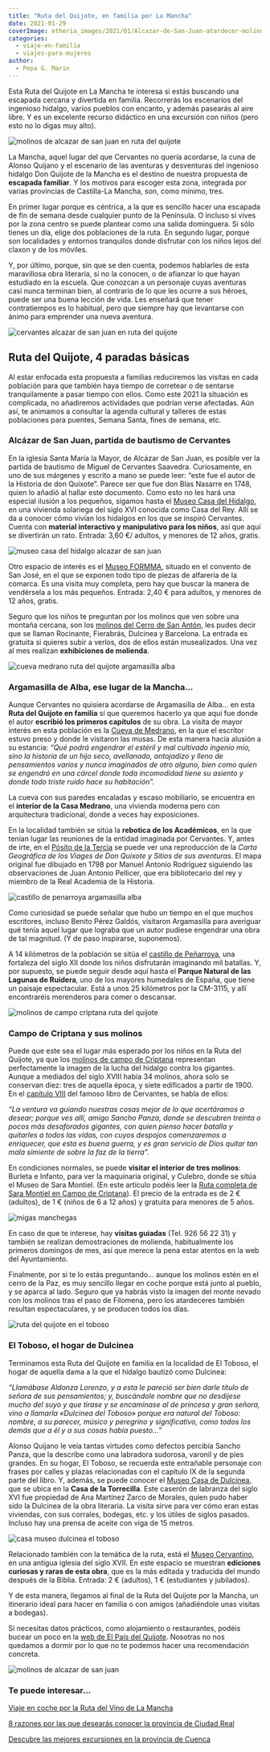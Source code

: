 ```yaml
---
title: "Ruta del Quijote, en familia por La Mancha"
date: 2021-01-29
coverImage: etheria_images/2021/01/Alcazar-de-San-Juan-atardecer-molinos.jpg
categories: 
  - viaje-en-familia
  - viajes-para-mujeres
author: 
  - Pepa G. Marin
---
```


Esta Ruta del Quijote en La Mancha te interesa si estás buscando una escapada cercana y divertida en familia. Recorrerás los escenarios del ingenioso hidalgo, varios pueblos con encanto, y además pasearás al aire libre. Y es un excelente recurso didáctico en una excursión con niños (pero esto no lo digas muy alto).

![molinos de alcazar de san juan en ruta del quijote](etheria_images/2021/01/Alcazar-de-San-Juan-atardecer-molinos.jpg "Atardecer desde los molinos de Alcázar de San Juan.")

La Mancha, aquel lugar del que Cervantes no quería acordarse, la cuna de Alonso Quijano 
y el escenario de las aventuras y desventuras del ingenioso hidalgo Don Quijote de la 
Mancha es el destino de nuestra propuesta de **escapada familiar**. Y los motivos para 
escoger esta zona, integrada por varias provincias de Castilla-La Mancha, son, como 
mínimo, tres. 

En primer lugar porque es céntrica, a la que es sencillo hacer una escapada de fin de 
semana desde cualquier punto de la Península. O incluso si vives por la zona centro se 
puede plantear como una salida dominguera. Si sólo tienes un día, elige dos poblaciones 
de la ruta. En segundo lugar, porque son localidades y entornos tranquilos donde 
disfrutar con los niños lejos del claxon y de los móviles. 

Y, por último, porque, sin que se den cuenta, podemos hablarles de esta maravillosa obra 
literaria, si no la conocen, o de afianzar lo que hayan estudiado en la escuela. Que 
conozcan a un personaje cuyas aventuras casi nunca terminan bien, al contrario de lo que 
les ocurre a sus héroes, puede ser una buena lección de vida. Les enseñará que tener 
contratiempos es lo habitual, pero que siempre hay que levantarse con ánimo para 
emprender una nueva aventura. 

![cervantes alcazar de san juan en ruta del quijote](etheria_images/2021/01/ruta-quijote-Alcazar-de-San-Juan.jpg "Escultura de Cervantes en Alcázar de San Juan.")

## Ruta del Quijote, 4 paradas básicas

Al estar enfocada esta propuesta a familias reduciremos las visitas en cada población 
para que también haya tiempo de corretear o de sentarse tranquilamente a pasar tiempo 
con ellos. Como este 2021 la situación es complicada, no añadiremos actividades que 
podrían verse afectadas. Aún así, te animamos a consultar la agenda cultural y talleres 
de estas poblaciones para puentes, Semana Santa, fines de semana, etc. 

### Alcázar de San Juan, partida de bautismo de Cervantes

En la iglesia Santa María la Mayor, de Alcázar de San Juan, es posible ver la partida de 
bautismo de Miguel de Cervantes Saavedra. Curiosamente, en uno de sus márgenes y escrito 
a mano se puede leer: “este fue el autor de la Historia de don Quixote”. Parece ser que 
fue don Blas Nasarre en 1748, quien lo añadió al hallar este documento. Como esto no les 
hará una especial ilusión a los pequeños, sigamos hasta el [Museo Casa del 
Hidalgo](https://www.turismoalcazar.es/index.php/que-ver/hidalgo), en una vivienda 
solariega del siglo XVI conocida como Casa del Rey. Allí se da a conocer cómo vivían los 
hidalgos en los que se inspiró Cervantes. Cuenta con **material interactivo y 
manipulativo para los niños**, así que aquí se divertirán un rato. Entrada: 3,60 €/ 
adultos, y menores de 12 años, gratis. 

![museo casa del hidalgo alcazar de san juan](etheria_images/2021/01/museo-casa-del-hidalgo.jpg "Museo Casa del Hidalgo, en Alcázar de San Juan.")

Otro espacio de interés es el [Museo 
FORMMA](https://www.turismoalcazar.es/index.php/que-ver/museo-formma), situado en el 
convento de San José, en el que se exponen todo tipo de piezas de alfarería de la 
comarca. Es una visita muy completa, pero hay que buscar la manera de vendérsela a los 
más pequeños. Entrada: 2,40 € para adultos, y menores de 12 años, gratis. 

Seguro que los niños te preguntan por los molinos que ven sobre una montaña cercana, son 
los [molinos del Cerro de San 
Antón](https://www.turismoalcazar.es/index.php/que-ver/molinos), les pudes decir que se 
llaman Rocinante, Fierabrás, Dulcinea y Barcelona. La entrada es gratuita si quieres 
subir a verlos, dos de ellos están musealizados. Una vez al mes realizan **exhibiciones 
de molienda**. 

![cueva medrano ruta del quijote argamasilla alba](etheria_images/2021/01/Cueva-de-Medrano-Argamasilla.jpg "Cueva de Medrano, en Argamasilla de Alba.")

### Argamasilla de Alba, ese lugar de la Mancha...

Aunque Cervantes no quisiera acordarse de Argamasilla de Alba... en esta **Ruta del 
Quijote en familia** sí que queremos hacerlo ya que aquí fue donde el autor **escribió 
los primeros capítulos** de su obra. La visita de mayor interés en esta población es la [Cueva 
de Medrano](https://www.ellugardelamancha.es/turismo/casa-de-medrano/), en la que el 
escritor estuvo preso y donde le visitaron las musas. De esta manera hacía alusión a su 
estancia: _“Qué podrá engendrar el estéril y mal cultivado ingenio mío, sino la historia 
de un hijo seco, avellanado, antojadizo y lleno de pensamientos varios y nunca 
imaginados de otro alguno, bien como quien se engendró en una cárcel donde toda 
incomodidad tiene su asiento y donde todo triste ruido hace su habitación”._ 

La cueva con sus paredes encaladas y escaso mobiliario, se encuentra en el **interior de 
la Casa Medrano**, una vivienda moderna pero con arquitectura tradicional, donde a veces 
hay exposiciones. 

En la localidad también se sitúa la **rebotica de los Académicos**, en la que tenían 
lugar las reuniones de la entidad imaginada por Cervantes. Y, antes de irte, en el [Pósito 
de la Tercia](https://www.ellugardelamancha.es/turismo/posito-de-la-tercia/) se puede 
ver una reproducción de la _Carta Geográfica de los Viages de Don Quixote y Sitios de 
sus aventuras_. El mapa original fue dibujado en 1798 por Manuel Antonio Rodríguez 
siguiendo las observaciones de Juan Antonio Pellicer, que era bibliotecario del rey y 
miembro de la Real Academia de la Historia. 

![castillo de penarroya argamasilla alba](etheria_images/2021/01/castillo-penarroya-argamasilla-alba.jpg "Castillo de Peñarroya, en Argamasilla de Alba.")

Como curiosidad se puede señalar que hubo un tiempo en el que muchos escritores, incluso 
Benito Pérez Galdós, visitaron Argamasilla para averiguar qué tenía aquel lugar que 
lograba que un autor pudiese engendrar una obra de tal magnitud. (Y de paso inspirarse, 
suponemos). 

A 14 kilómetros de la población se sitúa el [castillo de 
Peñarroya](http://www.turismocastillalamancha.es/patrimonio/castillo-de-penarroya-1964/descripcion/), 
una fortaleza del siglo XII donde los niños disfrutarán imaginando mil batallas. Y, por 
supuesto, se puede seguir desde aquí hasta el **Parque Natural de las Lagunas de 
Ruidera**, uno de los mayores humedales de España, que tiene un paisaje espectacular. 
Está a unos 25 kilómetros por la CM-3115, y allí encontraréis merenderos para comer o 
descansar. 

![molinos de campo criptana ruta del quijote](etheria_images/2021/01/ruta-quijote-campo-criptana.jpg "Molinos de Campo de Criptana.")

### Campo de Criptana y sus molinos

Puede que este sea el lugar más esperado por los niños en la Ruta del Quijote, ya que 
los [molinos de campo de 
Criptana](https://cultura.castillalamancha.es/patrimonio/yacimientos-visitables/molinos-de-campo-de-criptana) 
representan perfectamente la imagen de la lucha del hidalgo contra los gigantes. Aunque 
a mediados del siglo XVIII había 34 molinos, ahora solo se conservan diez: tres de 
aquella época, y siete edificados a partir de 1900. En el [capítulo 
VIII](https://cvc.cervantes.es/Literatura/clasicos/quijote/edicion/parte1/cap08/default.htm) 
del famoso libro de Cervantes, se habla de ellos: 

_“La ventura va guiando nuestras cosas mejor de lo que acertáramos a desear; porque ves 
allí, amigo Sancho Panza, donde se descubren treinta o pocos más desaforados gigantes, 
con quien pienso hacer batalla y quitarles a todos las vidas, con cuyos despojos 
comenzaremos a enriquecer, que esta es buena guerra, y es gran servicio de Dios quitar 
tan mala simiente de sobre la faz de la tierra”._ 

En condiciones normales, se puede **visitar el interior de tres molinos**: Burleta e 
Infanto, para ver la maquinaria original, y Culebro, donde se sitúa el Museo de Sara 
Montiel. (En este artículo podéis leer la [Ruta completa de Sara Montiel en Campo de 
Criptana](https://etheriamagazine.com/2019/04/08/ruta-sara-montiel-campo-de-criptana/)). 
El precio de la entrada es de 2 € (adultos), de 1 € (niños de 6 a 12 años) y gratuita 
para menores de 5 años. 

![migas manchegas](etheria_images/2021/01/Migas-manchegas.jpg "Las migas manchegas con uvas es un plato que suele gustar a los niños.")

En caso de que te interese, hay **visitas guiadas** (Tel. 926 56 22 31) y también se 
realizan demostraciones de molienda, habitualmente los primeros domingos de mes, así que 
merece la pena estar atentos en la web del Ayuntamiento. 

Finalmente, por si te lo estás preguntando... aunque los molinos estén en el cerro de la 
Paz, es muy sencillo llegar en coche porque está junto al pueblo, y se aparca al lado. 
Seguro que ya habrás visto la imagen del monte nevado con los molinos tras el paso de 
Filomena, pero los atardeceres también resultan espectaculares, y se producen todos los 
días. 

![ruta del quijote en el toboso](etheria_images/2021/01/Ruta-quijote-El-Toboso.jpg "Plaza de El Toboso, con Dulcinea y el hidalgo Don Quijote.")

### El Toboso, el hogar de Dulcinea

Terminamos esta Ruta del Quijote en familia en la localidad de El Toboso, el hogar de 
aquella dama a la que el hidalgo bautizó como Dulcinea: 

_“Llamábase Aldonza Lorenzo, y a esta le pareció ser bien darle título de señora de sus 
pensamientos; y, buscándole nombre que no desdijese mucho del suyo y que tirase y se 
encaminase al de princesa y gran señora, vino a llamarla «Dulcinea del Toboso» porque 
era natural del Toboso: nombre, a su parecer, músico y peregrino y significativo, como 
todos los demás que a él y a sus cosas había puesto...”_ 

Alonso Quijano le veía tantas virtudes como defectos percibía Sancho Panza, que la 
describe como una labradora sudorosa, varonil y de pies grandes. En su hogar, El Toboso, 
se recuerda este entrañable personaje con frases por calles y plazas relacionadas con el 
capítulo IX de la segunda parte del libro. Y, además, se puede conocer el [Museo Casa de 
Dulcinea](http://www.turismocastillalamancha.es/patrimonio/museo-casa-de-dulcinea-del-toboso-2561/descripcion/), 
que se ubica en la **Casa de la Torrecilla**. Este caserón de labranza del siglo XVI fue 
propiedad de Ana Martínez Zarco de Morales, quien pudo haber sido la Dulcinea de la obra 
literaria. La visita sirve para ver cómo eran estas viviendas, con sus corrales, 
bodegas, etc. y los útiles de siglos pasados. Incluso hay una prensa de aceite con viga 
de 15 metros. 

![casa museo dulcinea el toboso](etheria_images/2021/01/casa-dulcinea-el-toboso.jpg "Museo Casa de Dulcinea, en El Toboso.")

Relacionado también con la temática de la ruta, está el [Museo 
Cervantino](http://www.turismocastillalamancha.es/patrimonio/museo-cervantino-5961/descripcion/), 
en una antigua iglesia del siglo XVII. En este espacio se muestran **ediciones curiosas 
y raras de esta obra**, que es la más editada y traducida del mundo después de la 
Biblia. Entrada: 2 € (adultos), 1 € (estudiantes y jubilados). 

Y de esta manera, llegamos al final de la Ruta del Quijote por la Mancha, un itinerario 
ideal para hacer en familia o con amigos (añadiéndole unas visitas a bodegas). 

Si necesitas datos prácticos, como alojamiento o restaurantes, podéis bucear un poco en 
la [web de El País del Quijote](http://paisdelquijote.es). Nosotras no nos quedamos a 
dormir por lo que no te podemos hacer una recomendación concreta. 

![molinos de alcazar de san juan](etheria_images/2021/01/Molinos-alcazar-san-juan.jpg "Molinos de Alcázar de San Juan.")

### Te puede interesar...

[Viaje en coche por la Ruta del Vino de La 
Mancha](https://etheriamagazine.com/2019/03/20/ruta-del-vino-de-la-mancha/) 

[8 razones por las que desearás conocer la provincia de Ciudad 
Real](https://etheriamagazine.com/2020/11/10/mejores-rutas-en-ciudad-real/) 

[Descubre las mejores excursiones en la provincia de 
Cuenca](https://etheriamagazine.com/2020/06/04/viajes-por-espana-descubre-las-mejores-excursiones-en-la-provincia-de-cuenca/)

